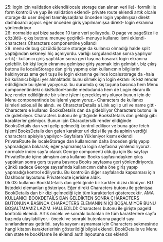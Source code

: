 25:
login için validation eklendi(locale storage dan alınan veri ile)-
formik ile form kontrolü ve yup ile validation eklendi-
private route eklendi artık olcale storage da user değeri tanımlıysa(daha önceden login yapılmışsa) direkt dashboardı açıyor. eğer önceden giriş yapılmamışsa direkt- login ekranına yönlendiriyor
<br/>
26:
normalde api bize sadece 10 tane veri yolluyodu. O page ve pageSize ile çözüldü-
çıkış butonu menuye geçirildi-
menuye kullanıcı ismi eklendi-
characters Characters componentine yollandı
<br/>
28:
menu de bug çözüldü(locale storage da kullanıcı olmadığı halde split yaptığından sekmeyi hiç açmıyordu. varlığı sorgulandıktan sonra yapılıyor artık)-
kullanıcı giriş yaptıktan sonra geri tuşuna basarak login ekranına gelebilir. bir kişi login ekranına gelmişse giriş yapmak için gelmiştir.
	biz çıkış butonu ile localeStorage dan giriş yapmış olan kullanıcının bilgilerini kaldırıyoruz ama geri tuşu ile login ekranına gelince localestorage da -hala bir kullanıcı bilgisi yer almaktadır.
	bunu silmek için login ekranı ilk kez render edildiğinde bu işlemi yapıyoruz.
	bu durumda çıkış tuşuna basınca hem Menu cpmponentindeki cikisButtonHandle medodunda hem de Login ekranı ilk kez render edildiğinde bir silme işlemi gerçekleşmiş oluyor bunun için de Menu componentinde bu işlemi yapmıyoruz.-
Characters de kullanıcı isimleri axios.all ile alındı. ve CharacterDetails a Link açılıp url ve name gitti-
Characters e kullanıcı BooksDetails dan da gidebiliyor Characters butonu ile de gidebiliyor. Characters butonu ile gittiğinde BooksDetails dan geldiği gibi karakterler gelmiyor. Bunun için Charactersilk render eildiğinde
	BooksDetails dan veri gelip gelmediğ kontrol ediliyor ve buna göre fetch işlemi BooksDetails den gelen karakter url dizisi ile ya da apinin verdiği characters apisiyle yapılıyor-
Sayfalara Yükleniyor kısmı eklendi
PrivateRoute ile localeStorage dan kullanıcının daha önceden giriş yapıp yapmadığına bakarak; eğer yapmamışsa login sayfasına yönlendiriyoruz. normalde index sayfa olarak George componenti olduğu için Bu sayfayı PrivateRoute 
	içine almıştım ama kullanıcı Books sayfasındayken çıkış yaptıktan sonra gerş tuşuna basınca Books sayfasına geri yönlendiriyordu. çünkü sadece George saysafında kullanıcının daha öne giriş yapıp yapmadığı kontrol ediliyordu. 
	Bu kontrolün diğer sayfalarıda  kapsaması için Dashboar layoutunu Privateroute içerisine aldık.
<br/>
05.03:
kullanıcı BookkDetails dan geldiğinde bir karkter dizisi dönüyor. BU listedeki elemanları gösteriyor. Eğer direkt Characters butonu ile gelmişsa 
	BookDetails dan bir dizi gelmediği için tüm karakterleri gösterecektir. AMA KULLANICI BOOKDETAİLS DAN GELDİKTEN SONRA CHARACTERS BUTONUNA BASINCA 
	CHARACTERS ELEMANININ İÇİ BOŞALMIYOR BUNU BOŞALTMAMIZ LAZIM.
	HALLEDİLDİ: 
Characters butonu ile girişte pageId kontrolü eklendi. Artık önceki ve sonraki butonları ile tüm karakterlere sayfa bazında ulaşılabiliyor.-
önceki ve sonraki butonlarına pageId sayı sınırlandırması getirildi. sayfa sayısını aşmaması için
Characters sekmesinde hangi kitabın karakterlerinin gösterildiği bilgisi eklendi. BookDetails ve Menu den state te bookName ile eklendi
auth layoutuna css eklendi  
